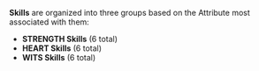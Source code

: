 **Skills** are organized into three groups based on the Attribute most associated with them:  
- **STRENGTH Skills** (6 total)  
- **HEART Skills** (6 total)  
- **WITS Skills** (6 total)  